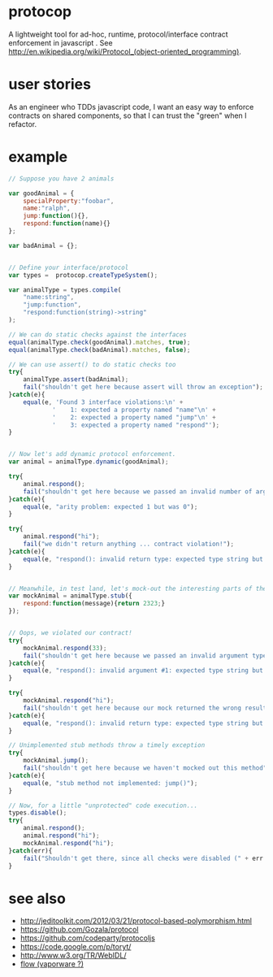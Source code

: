 protocop
=======

A lightweight tool for ad-hoc, runtime, protocol/interface contract enforcement in javascript .  See http://en.wikipedia.org/wiki/Protocol_(object-oriented_programming).

user stories
=======

As an engineer who TDDs javascript code, I want an easy way to enforce contracts on shared components, so that I can trust the "green" when I refactor.

example
=======
```javascript
// Suppose you have 2 animals

var goodAnimal = {
    specialProperty:"foobar",
    name:"ralph",
	jump:function(){},
	respond:function(name){}
};

var badAnimal = {};


// Define your interface/protocol		
var types =  protocop.createTypeSystem();

var animalType = types.compile(
	"name:string",
	"jump:function",
    "respond:function(string)->string"
);

// We can do static checks against the interfaces
equal(animalType.check(goodAnimal).matches, true);
equal(animalType.check(badAnimal).matches, false);

// We can use assert() to do static checks too
try{
	animalType.assert(badAnimal);
	fail("shouldn't get here because assert will throw an exception");
}catch(e){
	equal(e, 'Found 3 interface violations:\n' +
		    '    1: expected a property named "name"\n' +
		    '    2: expected a property named "jump"\n' +
		    '    3: expected a property named "respond"');
}


// Now let's add dynamic protocol enforcement.
var animal = animalType.dynamic(goodAnimal);

try{
	animal.respond();
	fail("shouldn't get here because we passed an invalid number of arguments");
}catch(e){
	equal(e, "arity problem: expected 1 but was 0");
}

try{
	animal.respond("hi");
	fail("we didn't return anything ... contract violation!");
}catch(e){
	equal(e, "respond(): invalid return type: expected type string but was undefined");
}


// Meanwhile, in test land, let's mock-out the interesting parts of the contract ...
var mockAnimal = animalType.stub({
	respond:function(message){return 2323;}
});


// Oops, we violated our contract!
try{
	mockAnimal.respond(33);
	fail("shouldn't get here because we passed an invalid argument type");
}catch(e){
	equal(e, "respond(): invalid argument #1: expected type string but was number");
}

try{
	mockAnimal.respond("hi");
	fail("shouldn't get here because our mock returned the wrong result type");
}catch(e){
	equal(e, "respond(): invalid return type: expected type string but was number");
}

// Unimplemented stub methods throw a timely exception
try{
	mockAnimal.jump();
	fail("shouldn't get here because we haven't mocked out this method");
}catch(e){
	equal(e, "stub method not implemented: jump()");
}

// Now, for a little "unprotected" code execution... 
types.disable();
try{
	animal.respond();
	animal.respond("hi");
	mockAnimal.respond("hi");
}catch(err){
	fail("Shouldn't get there, since all checks were disabled (" + err + ")");
}

```


see also
=======
 * http://jeditoolkit.com/2012/03/21/protocol-based-polymorphism.html
 * https://github.com/Gozala/protocol
 * https://github.com/codeparty/protocoljs
 * https://code.google.com/p/toryt/
 * http://www.w3.org/TR/WebIDL/
 * [flow (vaporware ?)](https://code.facebook.com/posts/304742986364211/-scale-2014-agenda-is-live-)
